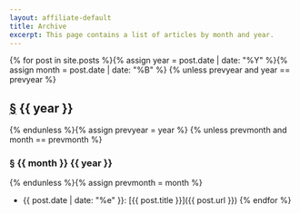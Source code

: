 ```yaml
---
layout: affiliate-default
title: Archive
excerpt: This page contains a list of articles by month and year.
---
```


{% for post in site.posts %}{% assign year = post.date | date: "%Y" %}{% assign month = post.date | date: "%B" %}
{% unless prevyear and year == prevyear %}<h2 id="year-{{ year }}"><a href="#year-{{ year }}">§</a> {{ year }}</h2>{% endunless %}{% assign prevyear = year %}
{% unless prevmonth and month == prevmonth %}<h3 id="{{ month }}-{{ year }}"><a href="#{{ month }}-{{ year }}">§</a> {{ month }} {{ year }}</h3>{% endunless %}{% assign prevmonth = month %}
* {{ post.date | date: "%e" }}: [{{ post.title }}]({{ post.url }})
{% endfor %}
